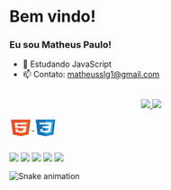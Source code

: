 ### <h1 font-size:35em>Bem vindo!</h1>
<h3 font-size:10em>Eu sou Matheus Paulo!</h3>

- 🌱 Estudando JavaScript
- 📫 Contato: matheusslg1@gmail.com
##
<div align="center">
  <a href="https://github.com/matheuspsb">
  <img height="140em" src="https://github-readme-stats.vercel.app/api?username=matheuspsb&show_icons=true&theme=codeSTACKr&include_all_commits=true&count_private=true"/>
  <img height="140em" src="https://github-readme-stats.vercel.app/api/top-langs/?username=matheuspsb&layout=compact&langs_count=7&theme=codeSTACKr"/>
</div>
<div style="display: inline_block"><br>
   <img align="center" alt="Matheus-HTML" height="30" width="40" src="https://raw.githubusercontent.com/devicons/devicon/master/icons/html5/html5-original.svg">
   <img align="center" alt="Matheus-CSS" height="30" width="40" src="https://raw.githubusercontent.com/devicons/devicon/master/icons/css3/css3-original.svg">
</div>

  ##
  
  <div>
  <a href="https://instagram.com/matheusslg_" target="_blank"><img src="https://img.shields.io/badge/-Instagram-%23E4405F?style=for-the-badge&logo=instagram&logoColor=white" target="_blank"></a> 
  <a href="https://twitter.com/whereisguete" alt="Twitter" target="_blank"><img src="https://img.shields.io/badge/Twitter-1DA1F2?style=for-the-badge&logo=twitter&logoColor=white" target="_blank"></a>
  <a href="mailto:matheusslg1@gmail.com" target="_blank"><img src="https://img.shields.io/badge/-Gmail-%23333?style=for-the-badge&logo=gmail&logoColor=white" target="_blank"></a>
  <a href="https://api.whatsapp.com/send/?phone=5583996917370&text&app_absent=0" alt="WhatsApp" target="_blank"><img src="https://img.shields.io/badge/WhatsApp-25D366?style=for-the-badge&logo=whatsapp&logoColor=white" target="_blank"></a> 
  <a href="https://open.spotify.com/user/226nsgtez3smgauwdtjhzgyfy" alt="Spotify" target="_blank"><img src="https://img.shields.io/badge/Spotify-1ED760?&style=for-the-badge&logo=spotify&logoColor=black" target="_blank"></a>

![Snake animation](https://github.com/matheuspsb/matheuspsb/blob/output/github-contribution-grid-snake.svg)
  
  </div>
